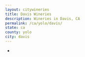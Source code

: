 ```yaml
---
layout: citywineries
title: Davis Wineries
description: Wineries in Davis, CA
permalink: /ca/yolo/davis/
state: ca
county: yolo
city: davis
---
```

-

